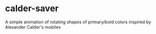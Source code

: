 # calder-saver
A simple animation of rotating shapes of primary/bold colors inspired by Alexander Calder's mobiles
